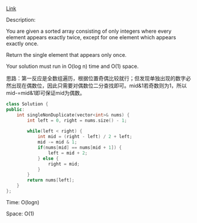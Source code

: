 [Link](https://leetcode.cn/problems/single-element-in-a-sorted-array/description/)

Description:

You are given a sorted array consisting of only integers where every element appears exactly twice, except for one element which appears exactly once.

Return the single element that appears only once.

Your solution must run in O(log n) time and O(1) space.

思路：第一反应是全数组遍历，根据位置奇偶比较就行；但发现单独出现的数字必然出现在偶数位，因此只需要对偶数位二分查找即可。mid&1若奇数则为1，所以mid-=mid&1即可保证mid为偶数。

```c++
class Solution {
public:
    int singleNonDuplicate(vector<int>& nums) {
        int left = 0, right = nums.size() - 1;
        
        while(left < right) {
            int mid = (right - left) / 2 + left;
            mid -= mid & 1;
            if(nums[mid] == nums[mid + 1]) {
                left = mid + 2;
            } else {
                right = mid;
            }
        }
        return nums[left];
    }
};
```

Time: O(logn)

Space: O(1)

